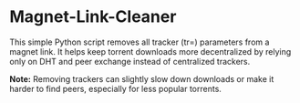 # Magnet-Link-Cleaner
This simple Python script removes all tracker (tr=) parameters from a magnet link.
It helps keep torrent downloads more decentralized by relying only on DHT and peer exchange instead of centralized trackers.

**Note:** Removing trackers can slightly slow down downloads or make it harder to find peers, especially for less popular torrents.

